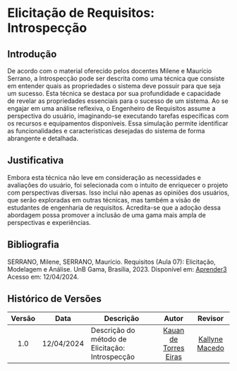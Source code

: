 # Elicitação de Requisitos: Introspecção

## Introdução

De acordo com o material oferecido pelos docentes Milene e Maurício Serrano, a Introspecção pode ser descrita como uma técnica que consiste em entender quais as propriedades o sistema deve possuir para que seja um sucesso. Esta técnica se destaca por sua profundidade e capacidade de revelar as propriedades essenciais para o sucesso de um sistema. Ao se engajar em uma análise reflexiva, o Engenheiro de Requisitos assume a perspectiva do usuário, imaginando-se executando tarefas específicas com os recursos e equipamentos disponíveis. Essa simulação permite identificar as funcionalidades e características desejadas do sistema de forma abrangente e detalhada.

## Justificativa

Embora esta técnica não leve em consideração as necessidades e avaliações do usuário, foi selecionada com o intuito de enriquecer o projeto com perspectivas diversas. Isso inclui não apenas as opiniões dos usuários, que serão exploradas em outras técnicas, mas também a visão de estudantes de engenharia de requisitos. Acredita-se que a adoção dessa abordagem possa promover a inclusão de uma gama mais ampla de perspectivas e experiências.

## Bibliografia

SERRANO, Milene, SERRANO, Maurício. Requisitos (Aula 07): Elicitação, Modelagem e Análise. UnB Gama, Brasília, 2023. Disponível em: [Aprender3](https://aprender3.unb.br/pluginfile.php/2844984/mod_resource/content/2/Requisitos%20-%20Aula%2007.pdf) Acesso em: 12/04/2024. 

<!--  
<center><font size="3">Fonte: [Kauan de Torres Eiras](https://github.com/kauaneiras)</font></center> -->

## Histórico de Versões 


| Versão | Data | Descrição | Autor | Revisor
|:------:|:----:|-----------|:-----:|:------:
| 1.0    | 12/04/2024 | Descrição do método de Elicitação: Introspecção | [Kauan de Torres Eiras](https://github.com/kauaneiras) | [Kallyne Macedo](https://github.com/kalipassos) |